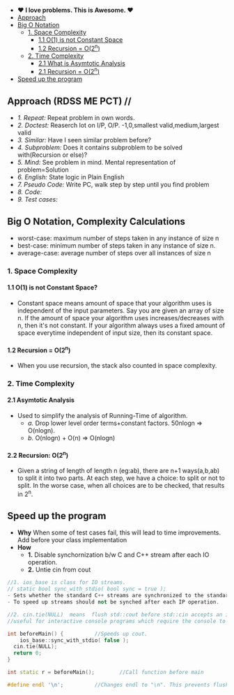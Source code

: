 - **:heart: I love problems. This is Awesome. :heart:**
- [Approach](#apr)
- [Big O Notation](#bigo)
  - [1. Space Complexity](#space) 
    - [1.1 O(1) is not Constant Space](#o1)
    - [1.2 Recursion = O(2<sup>n</sup>)](#recurs)
  - [2. Time Complexity](#time) 
    - [2.1 What is Asymtotic Analysis](#asym) 
    - [2.1 Recursion = O(2<sup>n</sup>)](#recurt)
- [Speed up the program](#speed)

<a name=apr></a>
## Approach (RDSS ME PCT) //
- _1. Repeat:_ Repeat problem in own words.
- _2. Doctest:_ Reaserch lot on I/P, O/P. -1,0,smallest valid,medium,largest valid
- _3. Similar:_ Have I seen similar problem before?
- _4. Subproblem:_ Does it contains subproblem to be solved with(Recursion or else)?
- _5. Mind:_ See problem in mind. Mental representation of problem=Solution
- _6. English:_ State logic in Plain English
- _7. Pseudo Code:_ Write PC, walk step by step until you find problem
- _8. Code:_
- _9. Test cases:_

<a name=bigo></a>
## Big O Notation, Complexity Calculations
- worst-case: maximum number of steps taken in any instance of size n
- best-case: minimum number of steps taken in any instance of size n.
- average-case: average number of steps over all instances of size n

<a name=space></a>
### 1. Space Complexity
<a name=space></a>
#### 1.1 O(1) is not Constant Space?
 - Constant space means amount of space that your algorithm uses is independent of the input parameters. Say you are given an array of size n. If the amount of space your algorithm uses increases/decreases with n, then it's not constant. If your algorithm always uses a fixed amount of space everytime independent of input size, then its constant space.
<a name=recurs></a>
#### 1.2 Recursion = O(2<sup>n</sup>)
- When you use recursion, the stack also counted in space complexity.

<a name=time></a>
### 2. Time Complexity
<a name=time></a>
#### 2.1 Asymtotic Analysis
- Used to simplify the analysis of Running-Time of algorithm.
  - _a._ Drop lower level order terms+constant factors. 50nlogn => O(nlogn).
  - _b._ O(nlogn) + O(n) => O(nlogn)
<a name=recurt></a>
#### 2.2 Recursion: O(2<sup>n</sup>)
  - Given a string of length of length n (eg:ab), there are n+1 ways(a,b,ab) to split it into two parts. At each step, we have a choice: to split or not to split. In the worse case, when all choices are to be checked, that results in 2<sup>n</sup>.

<a name=speed></a>
## Speed up the program
- **Why** When some of test cases fail, this will lead to time improvements. Add before your class implementation
- **How**
	- **1.** Disable synchornization b/w C and C++ stream after each IO operation.
	- **2.** Untie cin from cout
```c++
//1. ios_base is class for IO streams.
// static bool sync_with_stdio( bool sync = true );
- Sets whether the standard C++ streams are synchronized to the standard C streams after each input/output operation.
- To speed up streams should not be synched after each IP operation.

//2. cin.tie(NULL)	means  flush std::cout before std::cin accepts an input.
//useful for interactive console programs which require the console to be updated constantly

int beforeMain() {			//Speeds up cout.
	ios_base::sync_with_stdio( false );
  cin.tie(NULL);
  return 0;
}

int static r = beforeMain();		//Call function before main

#define endl '\n';			//Changes endl to "\n". This prevents flushing buffer for each line.
```
